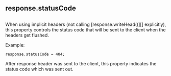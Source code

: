 ## response.statusCode

## 

When using implicit headers (not calling \[response.writeHead()\]\[\] explicitly),
this property controls the status code that will be sent to the client when
the headers get flushed.

Example:

    response.statusCode = 404;

After response header was sent to the client, this property indicates the
status code which was sent out.